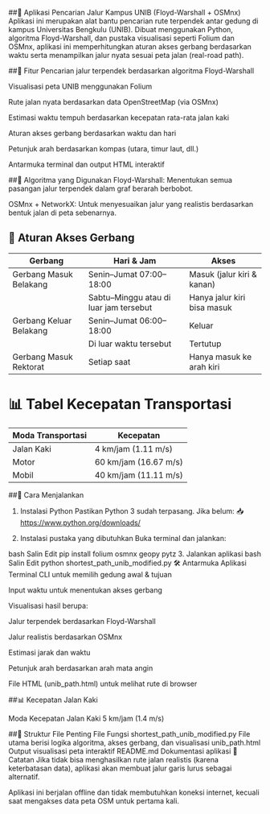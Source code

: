 ##🏫 Aplikasi Pencarian Jalur Kampus UNIB (Floyd-Warshall + OSMnx)
Aplikasi ini merupakan alat bantu pencarian rute terpendek antar gedung di kampus Universitas Bengkulu (UNIB). Dibuat menggunakan Python, algoritma Floyd-Warshall, dan pustaka visualisasi seperti Folium dan OSMnx, aplikasi ini memperhitungkan aturan akses gerbang berdasarkan waktu serta menampilkan jalur nyata sesuai peta jalan (real-road path).

##📌 Fitur
Pencarian jalur terpendek berdasarkan algoritma Floyd-Warshall

Visualisasi peta UNIB menggunakan Folium

Rute jalan nyata berdasarkan data OpenStreetMap (via OSMnx)

Estimasi waktu tempuh berdasarkan kecepatan rata-rata jalan kaki

Aturan akses gerbang berdasarkan waktu dan hari

Petunjuk arah berdasarkan kompas (utara, timur laut, dll.)

Antarmuka terminal dan output HTML interaktif

##🧠 Algoritma yang Digunakan
Floyd-Warshall: Menentukan semua pasangan jalur terpendek dalam graf berarah berbobot.

OSMnx + NetworkX: Untuk menyesuaikan jalur yang realistis berdasarkan bentuk jalan di peta sebenarnya.

## 🛑 Aturan Akses Gerbang

| Gerbang                   | Hari & Jam                   | Akses                            |
|---------------------------|------------------------------|----------------------------------|
| Gerbang Masuk Belakang    | Senin–Jumat 07:00–18:00      | Masuk (jalur kiri & kanan)      |
|                           | Sabtu–Minggu atau di luar jam tersebut | Hanya jalur kiri bisa masuk     |
| Gerbang Keluar Belakang   | Senin–Jumat 06:00–18:00      | Keluar                           |
|                           | Di luar waktu tersebut       | Tertutup                         |
| Gerbang Masuk Rektorat    | Setiap saat                  | Hanya masuk ke arah kiri        |


# 📊 Tabel Kecepatan Transportasi

| Moda Transportasi | Kecepatan     |
|-------------------|---------------|
| Jalan Kaki        | 4 km/jam (1.11 m/s) |
| Motor             | 60 km/jam (16.67 m/s) |
| Mobil             | 40 km/jam (11.11 m/s) |

##🚀 Cara Menjalankan
1. Instalasi Python
Pastikan Python 3 sudah terpasang. Jika belum: 📥 https://www.python.org/downloads/

2. Instalasi pustaka yang dibutuhkan
Buka terminal dan jalankan:

bash
Salin
Edit
pip install folium osmnx geopy pytz
3. Jalankan aplikasi
bash
Salin
Edit
python shortest_path_unib_modified.py
🛠️ Antarmuka Aplikasi
Terminal CLI untuk memilih gedung awal & tujuan

Input waktu untuk menentukan akses gerbang

Visualisasi hasil berupa:

Jalur terpendek berdasarkan Floyd-Warshall

Jalur realistis berdasarkan OSMnx

Estimasi jarak dan waktu

Petunjuk arah berdasarkan arah mata angin

File HTML (unib_path.html) untuk melihat rute di browser

##📊 Kecepatan Jalan Kaki

Moda	Kecepatan
Jalan Kaki	5 km/jam (1.4 m/s)

##📁 Struktur File Penting
File	Fungsi
shortest_path_unib_modified.py	File utama berisi logika algoritma, akses gerbang, dan visualisasi
unib_path.html	Output visualisasi peta interaktif
README.md	Dokumentasi aplikasi
📝 Catatan
Jika tidak bisa menghasilkan rute jalan realistis (karena keterbatasan data), aplikasi akan membuat jalur garis lurus sebagai alternatif.

Aplikasi ini berjalan offline dan tidak membutuhkan koneksi internet, kecuali saat mengakses data peta OSM untuk pertama kali.
